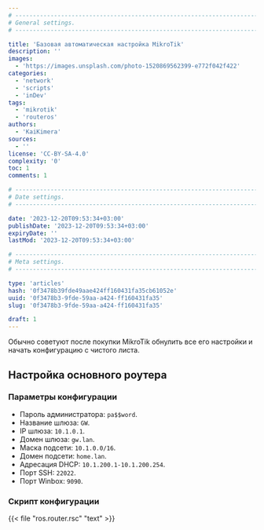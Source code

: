 ```yaml
---
# -------------------------------------------------------------------------------------------------------------------- #
# General settings.
# -------------------------------------------------------------------------------------------------------------------- #

title: 'Базовая автоматическая настройка MikroTik'
description: ''
images:
  - 'https://images.unsplash.com/photo-1520869562399-e772f042f422'
categories:
  - 'network'
  - 'scripts'
  - 'inDev'
tags:
  - 'mikrotik'
  - 'routeros'
authors:
  - 'KaiKimera'
sources:
  - ''
license: 'CC-BY-SA-4.0'
complexity: '0'
toc: 1
comments: 1

# -------------------------------------------------------------------------------------------------------------------- #
# Date settings.
# -------------------------------------------------------------------------------------------------------------------- #

date: '2023-12-20T09:53:34+03:00'
publishDate: '2023-12-20T09:53:34+03:00'
expiryDate: ''
lastMod: '2023-12-20T09:53:34+03:00'

# -------------------------------------------------------------------------------------------------------------------- #
# Meta settings.
# -------------------------------------------------------------------------------------------------------------------- #

type: 'articles'
hash: '0f3478b39fde49aae424ff160431fa35cb61052e'
uuid: '0f3478b3-9fde-59aa-a424-ff160431fa35'
slug: '0f3478b3-9fde-59aa-a424-ff160431fa35'

draft: 1
---
```


Обычно советуют после покупки MikroTik обнулить все его настройки и начать конфигурацию с чистого листа.

<!--more-->

## Настройка основного роутера

### Параметры конфигурации

- Пароль администратора: `pa$$word`.
- Название шлюза: `GW`.
- IP шлюза: `10.1.0.1`.
- Домен шлюза: `gw.lan`.
- Маска подсети: `10.1.0.0/16`.
- Домен подсети: `home.lan`.
- Адресация DHCP: `10.1.200.1-10.1.200.254`.
- Порт SSH: `22022`.
- Порт Winbox: `9090`.

### Скрипт конфигурации

{{< file "ros.router.rsc" "text" >}}
